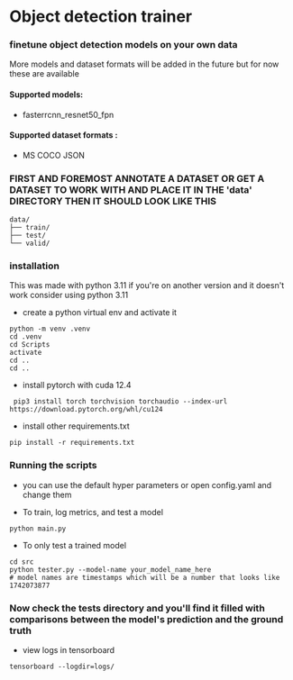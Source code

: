 # Object detection trainer

### finetune object detection models on your own data

More models and dataset formats will be added in the future but for now these are available

#### Supported models:

- fasterrcnn_resnet50_fpn

#### Supported dataset formats :

- MS COCO JSON

### FIRST AND FOREMOST ANNOTATE A DATASET OR GET A DATASET TO WORK WITH AND PLACE IT IN THE 'data' DIRECTORY THEN IT SHOULD LOOK LIKE THIS

```
data/
├── train/
├── test/
└── valid/
```

### installation

This was made with python 3.11 if you're on another version and it doesn't work consider using python 3.11

- create a python virtual env and activate it

```
python -m venv .venv
cd .venv
cd Scripts
activate
cd ..
cd ..
```

- install pytorch with cuda 12.4

```
 pip3 install torch torchvision torchaudio --index-url https://download.pytorch.org/whl/cu124
```

- install other requirements.txt

```
pip install -r requirements.txt
```

### Running the scripts

- you can use the default hyper parameters or open config.yaml and change them

- To train, log metrics, and test a model

```
python main.py
```

- To only test a trained model

```
cd src
python tester.py --model-name your_model_name_here
# model names are timestamps which will be a number that looks like 1742073877
```

### Now check the tests directory and you'll find it filled with comparisons between the model's prediction and the ground truth 

- view logs in tensorboard

```
tensorboard --logdir=logs/
```
